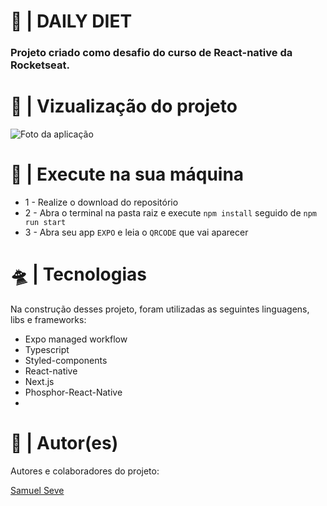 <h1>🚀 | DAILY DIET</h1>
<h3>
  Projeto criado como desafio do curso de React-native da Rocketseat.
</h3>

<h1>🔎 | Vizualização do projeto</h1>
<img src="https://i.imgur.com/mpPig1o.png" alt="Foto da aplicação" />

<h1>👾 | Execute na sua máquina</h1>
<ul>
    <li>
    1 - Realize o download do repositório
    </li>
    <li>
    2 - Abra o terminal na pasta raiz e execute <code>npm install</code> seguido de <code>npm run start</code>
    </li>
  <li>
    3 - Abra seu app <code>EXPO</code> e leia o <code>QRCODE</code> que vai aparecer
  </li>
</ul>

<h1>🛸 | Tecnologias</h1>
<p>
  Na construção desses projeto, foram utilizadas as seguintes linguagens, libs
  e frameworks:
</p>
<ul>
  <li>Expo managed workflow</li>
  <li>Typescript</li>
  <li>Styled-components</li>
  <li>React-native</li>
  <li>Next.js</li>
  <li>Phosphor-React-Native<li>
</ul>

<h1>👥 | Autor(es)</h1>
<p>Autores e colaboradores do projeto:</p>
<a href="https://github.com/nihilboy1">Samuel Seve</a>
